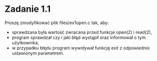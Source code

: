 # Zadanie 1.1  
Proszę zmodyfikować plik files/ex1open.c tak, aby:
- sprawdzana była wartość zwracana przed funkcje open(2) i read(2),
- program sprawdzał czy i jaki błąd wystąpił oraz informował o tym użytkownika,
- w przypadku błędu program wywoływał funkcję exit z odpowiednio ustawionym parametrem.


